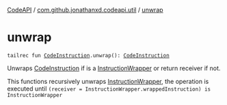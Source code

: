 [CodeAPI](../index.md) / [com.github.jonathanxd.codeapi.util](index.md) / [unwrap](.)

# unwrap

`tailrec fun `[`CodeInstruction`](../com.github.jonathanxd.codeapi/-code-instruction.md)`.unwrap(): `[`CodeInstruction`](../com.github.jonathanxd.codeapi/-code-instruction.md)

Unwraps [CodeInstruction](../com.github.jonathanxd.codeapi/-code-instruction.md) if is a [InstructionWrapper](#) or return receiver if not.

This functions recursively unwraps [InstructionWrapper](#), the operation is executed until
`(receiver = InstructionWrapper.wrappedInstruction) is InstructionWrapper`


